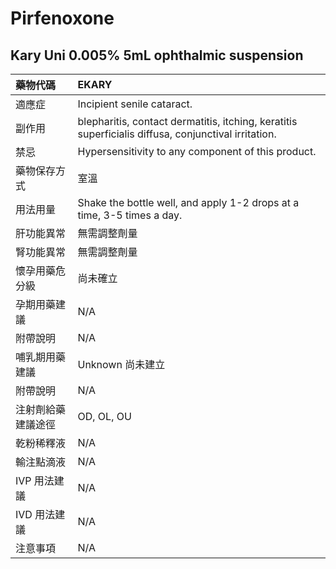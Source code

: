 # Pirfenoxone

## Kary Uni 0.005% 5mL ophthalmic suspension

| 藥物代碼 | EKARY |
| :--- | :--- |
| 適應症 | Incipient senile cataract. |
| 副作用 | blepharitis, contact dermatitis, itching, keratitis superficialis diffusa, conjunctival irritation. |
| 禁忌 | Hypersensitivity to any component of this product. |
| 藥物保存方式 | 室溫 |
| 用法用量 | Shake the bottle well, and apply 1-2 drops at a time, 3-5 times a day. |
| 肝功能異常 | 無需調整劑量 |
| 腎功能異常 | 無需調整劑量 |
| 懷孕用藥危分級 | 尚未確立 |
| 孕期用藥建議 | N/A |
| 附帶說明 | N/A |
| 哺乳期用藥建議 | Unknown 尚未建立 |
| 附帶說明 | N/A |
| 注射劑給藥建議途徑 | OD, OL, OU |
| 乾粉稀釋液 | N/A |
| 輸注點滴液 | N/A |
| IVP 用法建議 | N/A |
| IVD 用法建議 | N/A |
| 注意事項 | N/A |

